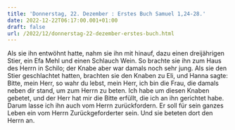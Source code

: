 ```yaml
---
title: 'Donnerstag, 22. Dezember : Erstes Buch Samuel 1,24-28.'
date: 2022-12-22T06:17:00.001+01:00
draft: false
url: /2022/12/donnerstag-22-dezember-erstes-buch.html
---
```


Als sie ihn entwöhnt hatte, nahm sie ihn mit hinauf, dazu einen dreijährigen Stier, ein Efa Mehl und einen Schlauch Wein. So brachte sie ihn zum Haus des Herrn in Schilo; der Knabe aber war damals noch sehr jung. Als sie den Stier geschlachtet hatten, brachten sie den Knaben zu Eli, und Hanna sagte: Bitte, mein Herr, so wahr du lebst, mein Herr, ich bin die Frau, die damals neben dir stand, um zum Herrn zu beten. Ich habe um diesen Knaben gebetet, und der Herr hat mir die Bitte erfüllt, die ich an ihn gerichtet habe. Darum lasse ich ihn auch vom Herrn zurückfordern. Er soll für sein ganzes Leben ein vom Herrn Zurückgeforderter sein. Und sie beteten dort den Herrn an.